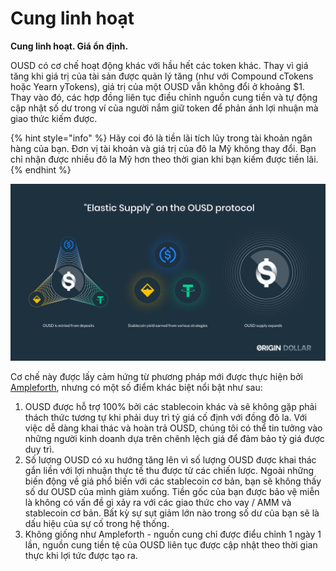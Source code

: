 # Cung linh hoạt

**Cung linh hoạt. Giá ổn định.**

OUSD có cơ chế hoạt động khác với hầu hết các token khác. Thay vì giá tăng khi giá trị của tài sản được quản lý tăng \(như với Compound cTokens hoặc Yearn yTokens\), giá trị của một OUSD vẫn không đổi ở khoảng $1. Thay vào đó, các hợp đồng liên tục điều chỉnh nguồn cung tiền và tự động cập nhật số dư trong ví của người nắm giữ token để phản ánh lợi nhuận mà giao thức kiếm được.

{% hint style="info" %}
Hãy coi đó là tiền lãi tích lũy trong tài khoản ngân hàng của bạn. Đơn vị tài khoản và giá trị của đô la Mỹ không thay đổi. Bạn chỉ nhận được nhiều đô la Mỹ hơn theo thời gian khi bạn kiếm được tiền lãi.
{% endhint %}

![](../.gitbook/assets/ousd_docs_graphics_4.png)

Cơ chế này được lấy cảm hứng từ phương pháp mới được thực hiện bởi [Ampleforth](https://www.ampleforth.org/), nhưng có một số điểm khác biệt nổi bật như sau:

1. OUSD được hỗ trợ 100% bởi các stablecoin khác và sẽ không gặp phải thách thức tương tự khi phải duy trì tỷ giá cố định với đồng đô la. Với việc dễ dàng khai thác và hoàn trả OUSD, chúng tôi có thể tin tưởng vào những người kinh doanh dựa trên chênh lệch giá để đảm bảo tỷ giá được duy trì.
2. Số lượng OUSD có xu hướng tăng lên vì số lượng OUSD được khai thác gắn liền với lợi nhuận thực tế thu được từ các chiến lược. Ngoài những biến động về giá phổ biến với các stablecoin cơ bản, bạn sẽ không thấy số dư OUSD của mình giảm xuống. Tiền gốc của bạn được bảo vệ miễn là không có vấn đề gì xảy ra với các giao thức cho vay / AMM và stablecoin cơ bản. Bất kỳ sự sụt giảm lớn nào trong số dư của bạn sẽ là dấu hiệu của sự cố trong hệ thống.
3. Không giống như Ampleforth - nguồn cung chỉ được điểu chỉnh 1 ngày 1 lần, nguồn cung tiền tệ của OUSD liên tục được cập nhật theo thời gian thực khi lợi tức được tạo ra.

